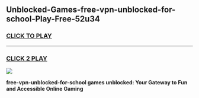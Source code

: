 
## Unblocked-Games-free-vpn-unblocked-for-school-Play-Free-52u34
<h3>
<a href="https://premium76.site?title=free-vpn-unblocked-for-school&ref=21A">CLICK TO PLAY</a></h3>
<hr>

<h3>
<a href="https://premium76.site?title=free-vpn-unblocked-for-school&ref=21A">CLICK 2 PLAY</a>
  
</h3>

<a href="https://premium76.site?title=free-vpn-unblocked-for-school&ref=21A"><img src="https://clearcache.store/games.png"></a>


**free-vpn-unblocked-for-school games unblocked: Your Gateway to Fun and Accessible Online Gaming**
